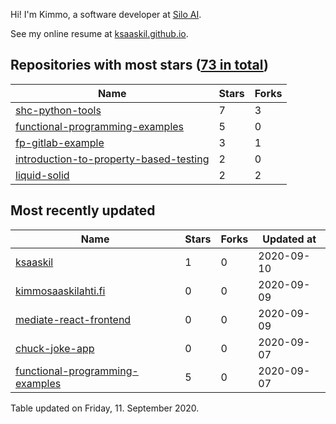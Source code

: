Hi! I'm Kimmo, a software developer at [Silo AI](https://silo.ai/).

See my online resume at [ksaaskil.github.io](https://ksaaskil.github.io).

<!-- repositories starts -->

## Repositories with most stars ([73 in total](https://github.com/ksaaskil?tab=repositories))
| Name        | Stars           | Forks  |
| ------------- |-------------| -----|
|[shc-python-tools](https://github.com/ksaaskil/shc-python-tools)|7|3
|[functional-programming-examples](https://github.com/ksaaskil/functional-programming-examples)|5|0
|[fp-gitlab-example](https://github.com/ksaaskil/fp-gitlab-example)|3|1
|[introduction-to-property-based-testing](https://github.com/ksaaskil/introduction-to-property-based-testing)|2|0
|[liquid-solid](https://github.com/ksaaskil/liquid-solid)|2|2

<!-- repositories ends -->
<!-- recent_repositories starts -->

## Most recently updated
| Name        | Stars           | Forks  | Updated at
| ------------- |-------------| -----|-----|
|[ksaaskil](https://github.com/ksaaskil/ksaaskil)|1|0|2020-09-10
|[kimmosaaskilahti.fi](https://github.com/ksaaskil/kimmosaaskilahti.fi)|0|0|2020-09-09
|[mediate-react-frontend](https://github.com/ksaaskil/mediate-react-frontend)|0|0|2020-09-09
|[chuck-joke-app](https://github.com/ksaaskil/chuck-joke-app)|0|0|2020-09-07
|[functional-programming-examples](https://github.com/ksaaskil/functional-programming-examples)|5|0|2020-09-07

<!-- recent_repositories ends -->
<!-- updated_at starts -->
Table updated on Friday, 11. September 2020.
<!-- updated_at ends -->
